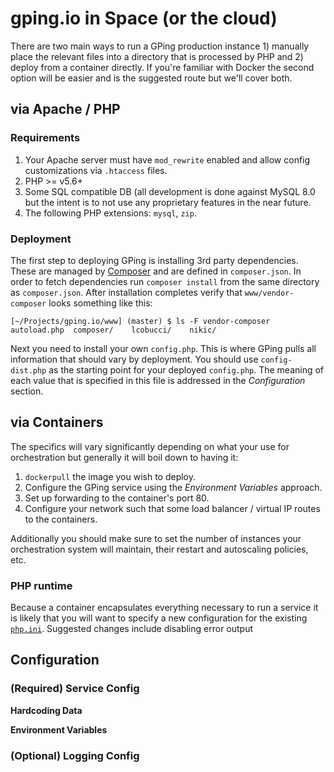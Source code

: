 # gping.io in Space (or the cloud)

There are two main ways to run a GPing production instance 1) manually place the
relevant files into a directory that is processed by PHP and 2) deploy from a
container directly. If you're familiar with Docker the second option will be
easier and is the suggested route but we'll cover both.

## via Apache / PHP

### Requirements

1. Your Apache server must have `mod_rewrite` enabled and allow config
   customizations via `.htaccess` files.
2. PHP >= v5.6+
3. Some SQL compatible DB (all development is done against MySQL 8.0 but the
   intent is to not use any proprietary features in the near future.
4. The following PHP extensions: `mysql`, `zip`.

### Deployment

The first step to deploying GPing is installing 3rd party dependencies. These
are managed by [Composer][composer] and are defined in `composer.json`. In
order to fetch dependencies run `composer install` from the same directory
as `composer.json`. After installation completes verify that
`www/vendor-composer` looks something like this:

    [~/Projects/gping.io/www] (master) $ ls -F vendor-composer
    autoload.php  composer/    lcobucci/    nikic/

Next you need to install your own `config.php`. This is where GPing pulls all
information that should vary by deployment. You should use `config-dist.php` as
the starting point for your deployed `config.php`. The meaning of each value
that is specified in this file is addressed in the _Configuration_ section.

[composer]: https://getcomposer.org/

## via Containers

The specifics will vary significantly depending on what your use for
orchestration but generally it will boil down to having it:

1. `dockerpull` the image you wish to deploy.
2. Configure the GPing service using the _Environment Variables_ approach.
3. Set up forwarding to the container's port 80.
4. Configure your network such that some load balancer / virtual IP routes to
   the containers.

Additionally you should make sure to set the number of instances your
orchestration system will maintain, their restart and autoscaling policies, etc.

### PHP runtime

Because a container encapsulates everything necessary to run a service it is
likely that you will want to specify a new configuration for the existing
[`php.ini`][php.ini]. Suggested changes include disabling error output

[php.ini]: ../docker/www/php.ini

## Configuration

### (Required) Service Config

**Hardcoding Data**

**Environment Variables**

### (Optional) Logging Config

